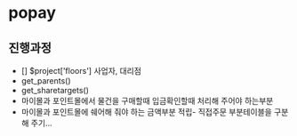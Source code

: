 # popay

## 진행과정
- [] $project['floors'] 사업자, 대리점
- get_parents()
- get_sharetargets()
- 마이몰과 포인트몰에서 물건을 구매할때 입금확인할때 처리해 주어야 하는부분
- 마이몰과 포인트몰에 쉐어해 줘야 하는 금액부분 
적립- 직접주문 부분테이블을 구분해 주기...